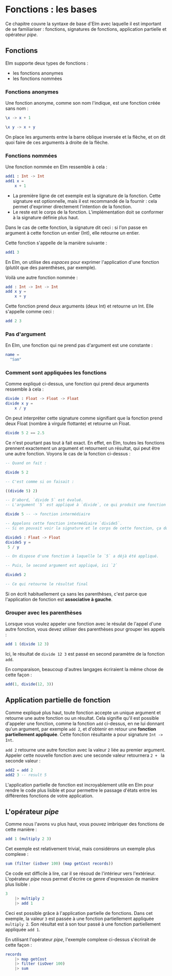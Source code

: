 # Fonctions : les bases

Ce chapitre couvre la syntaxe de base d'Elm avec laquelle il est important de se familiariser : fonctions, signatures de fonctions, application partielle et opérateur _pipe_.

## Fonctions

Elm supporte deux types de fonctions :

- les fonctions anonymes
- les fonctions nommées

### Fonctions anonymes

Une fonction anonyme, comme son nom l'indique, est une fonction créée sans nom :

```elm
\x -> x + 1

\x y -> x + y
```

On place les arguments entre la barre oblique inversée et la flèche, et on dit quoi faire de ces arguments à droite de la flèche.


### Fonctions nommées

Une fonction nommée en Elm ressemble à cela :

```elm
add1 : Int -> Int
add1 x =
    x + 1
```

- La première ligne de cet exemple est la signature de la fonction. Cette signature est optionnelle, mais il est recommandé de la fournir : cela permet d'exprimer directement l'intention de la fonction.
- Le reste est le corps de la fonction. L'implémentation doit se conformer à la signature définie plus haut.

Dans le cas de cette fonction, la signature dit ceci : si l'on passe en argument à cette fonction un entier (Int), elle retourne un entier.

Cette fonction s'appelle de la manière suivante :

```elm
add1 3
```


En Elm, on utilise des *espaces* pour exprimer l'application d'une fonction (plutôt que des parenthèses, par exemple).

Voilà une autre fonction nommée :

```elm
add : Int -> Int -> Int
add x y =
    x + y
```


Cette fonction prend deux arguments (deux Int) et retourne un Int. Elle s'appelle comme ceci :

```elm
add 2 3
```

### Pas d'argument

En Elm, une fonction qui ne prend pas d'argument est une constante :

```elm
name =
  "Sam"
```


### Comment sont appliquées les fonctions

Comme expliqué ci-dessus, une fonction qui prend deux arguments ressemble à cela :

```elm
divide : Float -> Float -> Float
divide x y =
    x / y
```

On peut interpréter cette signature comme signifiant que la fonction prend deux Float (nombre à virgule flottante) et retourne un Float.

```elm
divide 5 2 == 2.5
```

Ce n'est pourtant pas tout à fait exact. En effet, en Elm, toutes les fonctions prennent exactement un argument et retournent un résultat, qui peut être une autre fonction. Voyons le cas de la fonction ci-dessus :

 ```elm
-- Quand on fait :

divide 5 2

-- C'est comme si on faisait :

((divide 5) 2)

-- D'abord, `divide 5` est évalué.
-- L'argument `5` est appliqué à `divide`, ce qui produit une fonction intermédiaire.

divide 5 -- -> fonction intermédiaire

-- Appelons cette fonction intermédiaire `divide5`.
-- Si on pouvait voir la signature et le corps de cette fonction, ça donnerait quelque chose comme ça :

divide5 : Float -> Float
divide5 y =
  5 / y

-- On dispose d'une fonction à laquelle le `5` a déjà été appliqué.

-- Puis, le second argument est appliqué, ici `2`

divide5 2

-- Ce qui retourne le résultat final
```

Si on écrit habituellement ça sans les parenthèses, c'est parce que l'application de fonction est **associative à gauche**.


### Grouper avec les parenthèses

Lorsque vous voulez appeler une fonction avec le résulat de l'appel d'une autre fonction, vous devez utiliser des parenthèses pour grouper les appels :

```elm
add 1 (divide 12 3)
```

Ici, le résultat de `divide 12 3` est passé en second paramètre de la fonction `add`.

En comparaison, beaucoup d'autres langages écriraient la même chose de cette façon :

```js
add(1, divide(12, 3))
```

## Application partielle de fonction

Comme expliqué plus haut, toute fonction accepte un unique argument et retourne une autre fonction ou un résultat.
Cela signifie qu'il est possible d'appeler une fonction, comme la fonction `add` ci-dessus, en ne lui donnant qu'un argument, par exemple `add 2`, et d'obtenir en retour une **fonction partiellement appliquée**.
Cette fonction résultante a pour signature `Int -> Int`.

`add 2` retourne une autre fonction avec la valeur `2` liée au premier argument. Appeler cette nouvelle fonction avec une seconde valeur retournera `2 + ` la seconde valeur :

```elm
add2 = add 2
add2 3 -- result 5
```

L'application partielle de fonction est incroyablement utile en Elm pour rendre le code plus lisible et pour permettre le passage d'états entre les différentes fonctions de votre application.

## L'opérateur _pipe_

Comme nous l'avons vu plus haut, vous pouvez imbriquer des fonctions de cette manière :

```elm
add 1 (multiply 2 3)
```

Cet exemple est relativement trivial, mais considérons un exemple plus complexe :

```elm
sum (filter (isOver 100) (map getCost records))
```

Ce code est difficile à lire, car il se résoud de l'intérieur vers l'extérieur. L'opérateur _pipe_  nous permet d'écrire ce genre d'expression de manière plus lisible :

```elm
3
    |> multiply 2
    |> add 1
```

Ceci est possible grâce à l'application partielle de fonctions. Dans cet exemple, la valeur `3` est passée à une fonction partiellement appliquée `multiply 2`. Son résultat est à son tour passé à une fonction partiellement appliquée `add 1`.

En utilisant l'opérateur _pipe_, l'exemple complexe ci-dessus s'écrirait de cette façon :

```elm
records
    |> map getCost
    |> filter (isOver 100)
    |> sum
```
